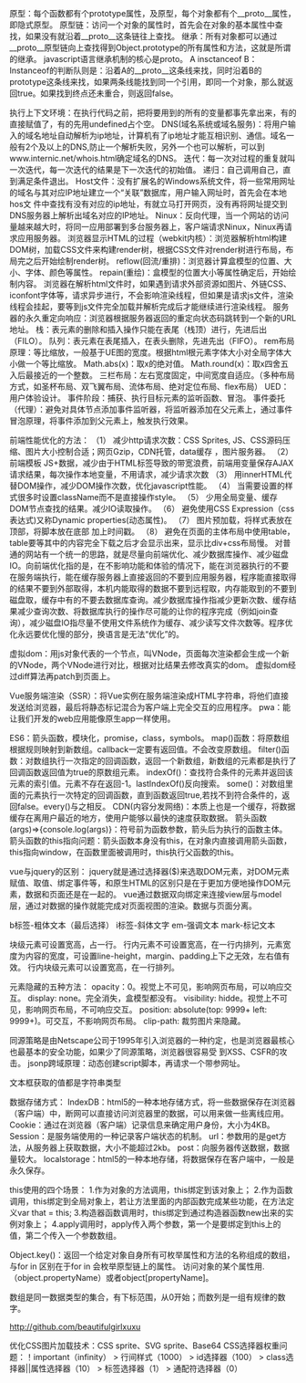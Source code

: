 原型：每个函数都有个prototype属性，及原型，每个对象都有个__proto__属性，即隐式原型。
原型链：访问一个对象的属性时，首先会在对象的基本属性中查找，如果没有就沿着__proto__这条链往上查找。
继承：所有对象都可以通过__proto__原型链向上查找得到Object.prototype的所有属性和方法，这就是所谓的继承。
javascript语言继承机制的核心是proto。
A insctanceof B：Instanceof的判断队则是：沿着A的__proto__这条线来找，同时沿着B的prototype这条线来找，如果两条线能找到同一个引用，即同一个对象，那么就返回true。如果找到终点还未重合，则返回false。

执行上下文环境：在执行代码之前，把将要用到的所有的变量都事先拿出来，有的直接赋值了，有的先用undefined占个空。
DNS(域名系统或域名服务)：将用户输入的域名地址自动解析为ip地址，计算机有了ip地址才能互相识别、通信。域名一般有2个及以上的DNS,防止一个解析失败，另外一个也可以解析，可以到www.internic.net/whois.html确定域名的DNS。
迭代：每一次对过程的重复就叫一次迭代，每一次迭代的结果是下一次迭代的初始值。
递归：自己调用自己，直到满足条件退出。
Host文件：没有扩展名的Windows系统文件，将一些常用网址的域名与其对应IP地址建立一个“关联”数据库，用户输入网址时，首先会在本地hos文           件中查找有没有对应的ip地址，有就立马打开网页，没有再将网址提交到DNS服务器上解析出域名对应的IP地址。
Ninux：反向代理，当一个网站的访问量越来越大时，将同一应用部署到多台服务器上，客户端请求Ninux，Ninux再请求应用服务器。
浏览器显示HTML的过程（webkit内核）：浏览器解析html构建DOM树，加载CSS文件来构建render树，根据CSS文件对render树进行布局，布局完之后开始绘制render树。
reflow(回流/重排)：浏览器计算盒模型的位置、大小、字体、颜色等属性。
repain(重绘)：盒模型的位置大小等属性确定后，开始绘制内容。
浏览器在解析html文件时，如果遇到请求外部资源如图片、外链CSS、iconfont字体等，请求异步进行，不会影响渲染线程，但如果是请求js文件，渲染线程会挂起，要等到js文件完全加载并解析完成后才能继续进行渲染线程。
服务器的永久重定向响应：浏览器根据服务器返回的重定向状态码跳转到一个新的URL地址。
栈：表元素的删除和插入操作只能在表尾（栈顶）进行，先进后出（FILO）。
队列：表元素在表尾插入，在表头删除，先进先出（FIFO）。
rem布局原理：等比缩放，一般基于UE图的宽度。根据html根元素字体大小对全局字体大小做一个等比缩放。
Math.abs(x)：取x的绝对值。
Math.round(x)：取x四舍五入后最接近的一个整数。
三栏布局：左右宽度固定，中间宽度自适应。（多种布局方式，如圣杯布局、双飞翼布局、流体布局、绝对定位布局、flex布局）
UED：用户体验设计。
事件阶段：捕获、执行目标元素的监听函数、冒泡。
事件委托（代理）：避免对具体节点添加事件监听器，将监听器添加在父元素上，通过事件冒泡原理，将事件添加到父元素上，触发执行效果。

前端性能优化的方法：
    （1） 减少http请求次数：CSS Sprites, JS、CSS源码压缩、图片大小控制合适；网页Gzip，CDN托管，data缓存 ，图片服务器。
    （2） 前端模板 JS+数据，减少由于HTML标签导致的带宽浪费，前端用变量保存AJAX请求结果，每次操作本地变量，不用请求，减少请求次数
    （3） 用innerHTML代替DOM操作，减少DOM操作次数，优化javascript性能。
    （4） 当需要设置的样式很多时设置className而不是直接操作style。
    （5） 少用全局变量、缓存DOM节点查找的结果。减少IO读取操作。
    （6） 避免使用CSS Expression（css表达式)又称Dynamic properties(动态属性)。
    （7） 图片预加载，将样式表放在顶部，将脚本放在底部  加上时间戳。
    （8） 避免在页面的主体布局中使用table，table要等其中的内容完全下载之后才会显示出来，显示比div+css布局慢。
    对普通的网站有一个统一的思路，就是尽量向前端优化、减少数据库操作、减少磁盘IO。向前端优化指的是，在不影响功能和体验的情况下，能在浏览器执行的不要在服务端执行，能在缓存服务器上直接返回的不要到应用服务器，程序能直接取得的结果不要到外部取得，本机内能取得的数据不要到远程取，内存能取到的不要到磁盘取，缓存中有的不要去数据库查询。减少数据库操作指减少更新次数、缓存结果减少查询次数、将数据库执行的操作尽可能的让你的程序完成（例如join查询），减少磁盘IO指尽量不使用文件系统作为缓存、减少读写文件次数等。程序优化永远要优化慢的部分，换语言是无法“优化”的。

虚拟dom：用js对象代表的一个节点，叫VNode，页面每次渲染都会生成一个新的VNode，两个VNode进行对比，根据对比结果去修改真实的dom。
虚拟dom经过diff算法再patch到页面上。

Vue服务端渲染（SSR）：将Vue实例在服务端渲染成HTML字符串，将他们直接发送给浏览器，最后将静态标记混合为客户端上完全交互的应用程序。
pwa：能让我们开发的web应用能像原生app一样使用。

ES6：箭头函数，模块化，promise，class，symbols。
map()函数：将原数组根据规则映射到新数组。callback一定要有返回值。不会改变原数组。
filter()函数：对数组执行一次指定的回调函数，返回一个新数组，新数组的元素都是执行了回调函数返回值为true的原数组元素。
indexOf()：查找符合条件的元素并返回该元素的索引值。元素不存在返回-1。lastIndexOf()反向搜索。
some()：对数组里面的元素执行一次特定的回调函数，直到函数返回true,若找不到符合条件的，返回false。every()与之相反。
CDN(内容分发网络)：本质上也是一个缓存，将数据缓存在离用户最近的地方，使用户能够以最快的速度获取数据。
箭头函数(args)=>{console.log(args)}：符号前为函数参数，箭头后为执行的函数主体。
箭头函数的this指向问题：箭头函数本身没有this，在对象内直接调用箭头函数，this指向window，在函数里面被调用时，this执行父函数的this。

vue与jquery的区别：
jquery就是通过选择器($)来选取DOM元素，对DOM元素赋值、取值、绑定事件等，和原生HTML的区别只是在于更加方便地操作DOM元素，数据和页面还是在一起的。
vue通过数据双向绑定来连接view层与model层，通过对数据的操作就能完成对页面视图的渲染。数据与页面分离。

b标签-粗体文本（最后选择）
i标签-斜体文字
em-强调文本
mark-标记文本

块级元素可设置宽高，占一行。
行内元素不可设置宽高，在一行内排列，元素宽度为内容的宽度，可设置line-height，margin、padding上下之无效，左右值有效。
行内块级元素可以设置宽高，在一行排列。

元素隐藏的五种方法：
    opacity：0。视觉上不可见，影响网页布局，可以响应交互。
    display: none。完全消失，盒模型都没有。
    visibility: hidde。视觉上不可见，影响网页布局，不可响应交互。
    position: absolute(top: 9999+ left: 9999+)。可交互，不影响网页布局。
    clip-path: 裁剪图片来隐藏。

同源策略是由Netscape公司于1995年引入浏览器的一种约定，也是浏览器最核心也最基本的安全功能，如果少了同源策略，浏览器很容易受
到XSS、CSFR的攻击。
jsonp跨域原理：动态创建script脚本，再请求一个带参网址。

文本框获取的值都是字符串类型

数据存储方式：
    IndexDB：html5的一种本地存储方式，将一些数据保存在浏览器（客户端）中，断网可以直接访问浏览器里的数据，可以用来做一些离线应用。
    Cookie：通过在浏览器（客户端）记录信息来确定用户身份，大小为4KB。
    Session：是服务端使用的一种记录客户端状态的机制。
    url：参数用的是get方法，从服务器上获取数据，大小不能超过2kb。
    post：向服务器传送数据，数据量较大。
    localstorage：html5的一种本地存储，将数据保存在客户端中，一般是永久保存。

this使用的四个场景：
    1.作为对象的方法调用，this绑定到该对象上；
    2.作为函数调用，this绑定到全局对象上，若让方法里面的内部函数完成某些功能，在方法定义var that = this;
    3.构造器函数调用时，this绑定到通过构造器函数new出来的实例对象上；
    4.apply调用时，apply传入两个参数，第一个是要绑定到this上的值，第二个传入一个参数数组。

Object.key()：返回一个给定对象自身所有可枚举属性和方法的名称组成的数组，与for in 区别在于for in 会枚举原型链上的属性。
访问对象的某个属性用.（object.propertyName）或者object[propertyName]。

数组是同一数据类型的集合，有下标范围，从0开始；而数列是一组有规律的数字。

http://github.com/beautifulgirlxuxu

优化CSS图片加载技术：CSS sprite、SVG sprite、Base64
CSS选择器权重问题：！important（infinity） > 行间样式（1000） > id选择器（100） > class选择器||属性选择器（10） > 标签选择器（1） > 通配符选择器（0）